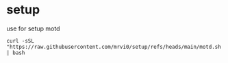 # setup
use for setup motd
```
curl -sSL "https://raw.githubusercontent.com/mrvi0/setup/refs/heads/main/motd.sh | bash
```
